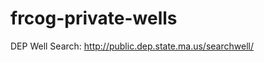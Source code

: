 frcog-private-wells
===================

DEP Well Search: http://public.dep.state.ma.us/searchwell/
